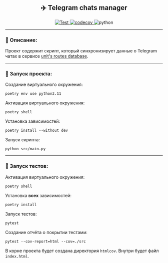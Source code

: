 <h2 align="center">✈️ Telegram chats manager</h2>
<p align="center">
    <a href="https://github.com/goretsky-integration/telegram-chats-manager/actions/workflows/codecov.yaml">
        <img src="https://github.com/goretsky-integration/telegram-chats-manager/actions/workflows/codecov.yaml/badge.svg" alt="Test">
    </a>
    <a href="https://codecov.io/github/goretsky-integration/telegram-chats-manager"> 
        <img src="https://codecov.io/github/goretsky-integration/telegram-chats-manager/branch/master/graph/badge.svg?token=EPNKMXE3BH" alt="codecov"/> 
    </a>
    <img src="https://img.shields.io/badge/python-3.11-brightgreen" alt="python">
</p>

--- 

### 📝 Описание:

Проект содержит скрипт, который синхронизирует данные о Telegram чатах в
сервисе [unit's routes database](https://github.com/goretsky-integration/unit-routes-database).

---

### 🚀 Запуск проекта:

Создание виртуального окружения:

```shell
poetry env use python3.11
```

Активация виртуального окружения:

```shell
poetry shell
```

Установка зависимостей:

```shell
poetry install --without dev
```

Запуск скрипта:

```shell
python src/main.py
```

---

### 🧪 Запуск тестов:

Активация виртуального окружения:

```shell
poetry shell
```

Установка **всех** зависимостей:

```shell
poetry install
```

Запуск тестов:

```shell
pytest
```

Создание отчёта о покрытии тестами:

```shell
pytest --cov-report=html --cov=./src
```

В корне проекта будет создана директория `htmlcov`. Внутри будет файл `index.html`.
